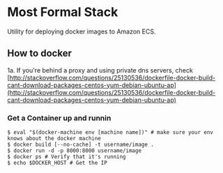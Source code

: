 # Most Formal Stack

Utility for deploying docker images to Amazon ECS.


## How to docker

1a. If you're behind a proxy and using private dns servers, check
[http://stackoverflow.com/questions/25130536/dockerfile-docker-build-cant-download-packages-centos-yum-debian-ubuntu-ap](http://stackoverflow.com/questions/25130536/dockerfile-docker-build-cant-download-packages-centos-yum-debian-ubuntu-ap)

### Get a Container up and runnin

	$ eval "$(docker-machine env [machine name])" # make sure your env knows about the docker machine
	$ docker build [--no-cache] -t username/image .
	$ docker run -d -p 8000:8000 username/image
	$ docker ps # Verify that it's running
	$ echo $DOCKER_HOST # Get the IP